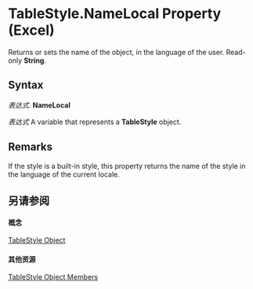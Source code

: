 
# TableStyle.NameLocal Property (Excel)

Returns or sets the name of the object, in the language of the user. Read-only  **String**.


## Syntax

 _表达式_. **NameLocal**

 _表达式_ A variable that represents a **TableStyle** object.


## Remarks

If the style is a built-in style, this property returns the name of the style in the language of the current locale.


## 另请参阅


#### 概念


[TableStyle Object](191a5c2c-ecf4-f88a-1639-be7ee9c369c3.md)
#### 其他资源


[TableStyle Object Members](http://msdn.microsoft.com/library/a9266fdf-6168-bedc-0a17-81ccb43449e5%28Office.15%29.aspx)